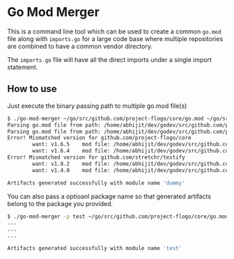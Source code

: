 # Go Mod Merger

This is a command line tool which can be used to create a common `go.mod` file along with `imports.go` for a large code base where multiple repositories are combined to have a common vendor directory.

The `imports.go` file will have all the direct imports under a single import statement.

## How to use

Just execute the binary passing path to multiple go.mod file(s)

```bash
$ ./go-mod-merger ~/go/src/github.com/project-flogo/core/go.mod ~/go/src/github.com/project-flogo/flow/go.mod
Parsing go.mod file from path: /home/abhijit/dev/godev/src/github.com/project-flogo/core/go.mod
Parsing go.mod file from path: /home/abhijit/dev/godev/src/github.com/project-flogo/flow/go.mod
Error! Mismatched version for github.com/project-flogo/core
        want: v1.6.5    mod file: /home/abhijit/dev/godev/src/github.com/project-flogo/legacybridge/go.mod
        want: v1.6.4    mod file: /home/abhijit/dev/godev/src/github.com/project-flogo/flow/go.mod
Error! Mismatched version for github.com/stretchr/testify
        want: v1.8.2    mod file: /home/abhijit/dev/godev/src/github.com/project-flogo/legacybridge/go.mod
        want: v1.4.0    mod file: /home/abhijit/dev/godev/src/github.com/project-flogo/flow/go.mod

Artifacts generated successfully with module name 'dummy'
```

You can also pass a optioanl package name so that generated artifacts belong to the package you provided.

```bash
$ ./go-mod-merger -p test ~/go/src/github.com/project-flogo/core/go.mod ~/go/src/github.com/project-flogo/flow/go.mod
...
...
...

Artifacts generated successfully with module name 'test'
```
